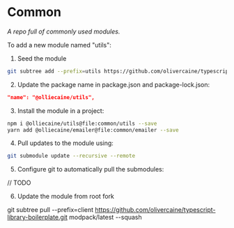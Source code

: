 # Common

*A repo full of commonly used modules.*

To add a new module named "utils":

1. Seed the module

```sh
git subtree add --prefix=utils https://github.com/olivercaine/typescript-library-boilerplate.git modpack/latest --squash
```

2. Update the package name in package.json and package-lock.json:

```json
"name": "@olliecaine/utils",
```

3. Install the module in a project:

```sh
npm i @olliecaine/utils@file:common/utils --save
yarn add @olliecaine/emailer@file:common/emailer --save
```

4. Pull updates to the module using:

```sh
git submodule update --recursive --remote
```

5. Configure git to automatically pull the submodules:

// TODO

6. Update the module from root fork

git subtree pull --prefix=client https://github.com/olivercaine/typescript-library-boilerplate.git modpack/latest --squash
